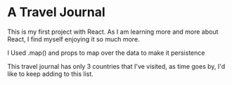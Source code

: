 # A Travel Journal

This is my first project with React. As I am learning more and more about React,
I find myself enjoying it so much more.

I Used .map() and props to map over the data to make it persistence

This travel journal has only 3 countries that I've visited, as time goes by,
I'd like to keep adding to this list.
